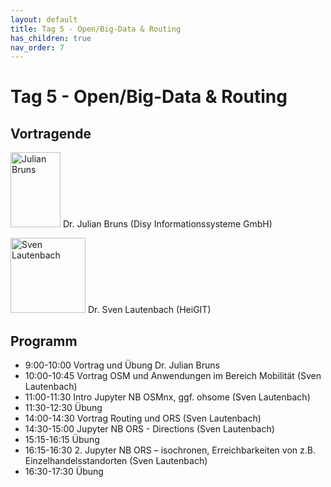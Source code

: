 ```yaml
---
layout: default
title: Tag 5 - Open/Big-Data & Routing
has_children: true
nav_order: 7
---
```


# Tag 5 - Open/Big-Data & Routing
## Vortragende

<p>
<img src="https://raw.githubusercontent.com/heikalab/urbandatascience/main/images/bruns.jpg" alt="Julian Bruns" style="align:left; width:80px;height:120px;">
Dr. Julian Bruns (Disy Informationssysteme GmbH)
</p>

<p>
<img src="https://raw.githubusercontent.com/heikalab/urbandatascience/main/images/lautenbach.jpg" alt="Sven Lautenbach" style="align:left; width:120px;height:120px;">
Dr. Sven Lautenbach (HeiGIT)
</p>

## Programm

* 9:00-10:00 Vortrag und Übung Dr. Julian Bruns
* 10:00-10:45 Vortrag OSM und Anwendungen im Bereich Mobilität (Sven Lautenbach)
* 11:00-11:30 Intro Jupyter NB OSMnx, ggf. ohsome (Sven Lautenbach)
* 11:30-12:30 Übung
* 14:00-14:30 Vortrag Routing und ORS (Sven Lautenbach)
* 14:30-15:00 Jupyter NB ORS - Directions (Sven Lautenbach)
* 15:15-16:15 Übung
* 16:15-16:30 2. Jupyter NB ORS – isochronen, Erreichbarkeiten von z.B. Einzelhandelsstandorten (Sven Lautenbach)
* 16:30-17:30 Übung
